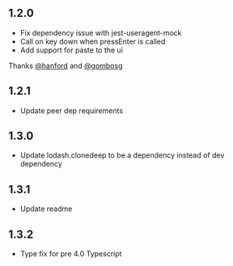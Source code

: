 ## 1.2.0

- Fix dependency issue with jest-useragent-mock
- Call on key down when pressEnter is called
- Add support for paste to the ui

Thanks [@hanford](https://github.com/hanford) and [@gombosg](https://github.com/gombosg)

## 1.2.1

- Update peer dep requirements

## 1.3.0

- Update lodash.clonedeep to be a dependency instead of dev dependency

## 1.3.1

- Update readme

## 1.3.2

- Type fix for pre 4.0 Typescript
